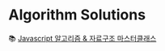 # Algorithm Solutions

📚 [Javascript 알고리즘 & 자료구조 마스터클래스](https://www.udemy.com/course/best-javascript-data-structures/)
